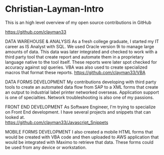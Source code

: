 # Christian-Layman-Intro
This is an high level overview of my open source contributions in GitHub

https://github.com/clayman33

DATA WAREHOUSE & ANALYSIS
As a fresh college graduate, I started my IT career as IS Analyst with SQL.  We used Oracle version 9i to manage large amounts of data. This data was later integrated and checked to work with a third party tool that create report and automate them in a proprietary language native to the tool itself.  These reports were later spot checked for accuracy against sql queries.  VBA was also used to create specialized macros that format these reports.
https://github.com/clayman33/VBA

DATA FORMS DEVELOPMENT
My contributions developing with third party tools to create an automated data flow from SAP to a XML forms that create an output to industrial label printer networked overseas.  Application support is one of specialties.  Network troubleshooting is also one of my passions.   

FRONT END DEVELOPMENT 
As Software Engineer, I'm trying to specialize on Front End development.  I have several projects and snippets that can looked at.  
https://github.com/clayman33/Javascript_Snippets

MOBILE FORMS DEVELOPMENT
I also created a mobile HTML forms that would be created with VBA code and then uploaded to AWS application that would be integrated with Maximo to retrieve that data.  These forms could be used from any device or workstation.
